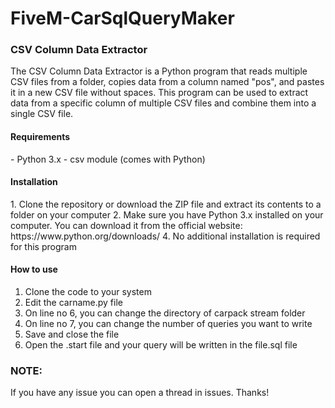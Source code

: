 # FiveM-CarSqlQueryMaker

<h3>CSV Column Data Extractor</h3>
The CSV Column Data Extractor is a Python program that reads multiple CSV files from a folder, copies data from a column named "pos", and pastes it in a new CSV file without spaces. This program can be used to extract data from a specific column of multiple CSV files and combine them into a single CSV file.

<h4>Requirements</h4>
- Python 3.x
- csv module (comes with Python)

<h4>Installation</h4>
1. Clone the repository or download the ZIP file and extract its contents to a folder on your computer
2. Make sure you have Python 3.x installed on your computer. You can download it from the official website: https://www.python.org/downloads/
4. No additional installation is required for this program

<h4>How to use</h4>

1. Clone the code to your system
2. Edit the carname.py file
3. On line no 6, you can change the directory of carpack stream folder
4. On line no 7, you can change the number of queries you want to write
6. Save and close the file
7. Open the .start file and your query will be written in the file.sql file

<b><h3>NOTE:</h3></b>
If you have any issue you can open a thread in issues.
Thanks!
